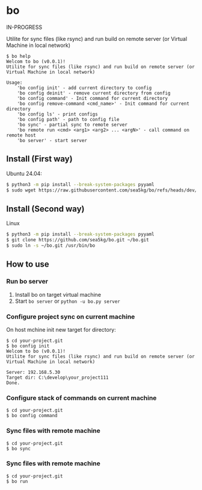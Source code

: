 # bo

IN-PROGRESS

Utilite for sync files (like rsync) and run build on remote server (or Virtual Machine in local network)

```
$ bo help
Welcom to bo (v0.0.1)!
Utilite for sync files (like rsync) and run build on remote server (or Virtual Machine in local network)

Usage:
    'bo config init' - add current directory to config
    'bo config deinit' - remove current directory from config
    'bo config command' - Init command for current directory
    'bo config remove-command <cmd_name>' - Init command for current directory
    'bo config ls' - print configs
    'bo config path' - path to config file
    'bo sync' - partial sync to remote server
    'bo remote run <cmd> <arg1> <arg2> ... <argN>' - call command on remote host
    'bo server' - start server
```


## Install (First way)

Ubuntu 24.04:
```sh
$ python3 -m pip install --break-system-packages pyyaml
$ sudo wget https://raw.githubusercontent.com/sea5kg/bo/refs/heads/dev/bo.py /usr/bin/bo && sudo chmod +x /usr/bin/bo
```

## Install (Second way)

Linux
```sh
$ python3 -m pip install --break-system-packages pyyaml
$ git clone https://github.com/sea5kg/bo.git ~/bo.git
$ sudo ln -s ~/bo.git /usr/bin/bo
```

## How to use

### Run bo server

1. Install bo on target virtual machine
2. Start `bo server` or `python -u bo.py server`

### Configure project sync on current machine

On host mchine init new target for directory:
```
$ cd your-project.git
$ bo config init
Welcom to bo (v0.0.1)!
Utilite for sync files (like rsync) and run build on remote server (or Virtual Machine in local network)

Server: 192.168.5.30
Target dir: C:\develop\your_project111
Done.
```

### Configure  stack of commands on current machine

```
$ cd your-project.git
$ bo config command
```


### Sync files with remote machine

```
$ cd your-project.git
$ bo sync
```

### Sync files with remote machine

```
$ cd your-project.git
$ bo run
```
